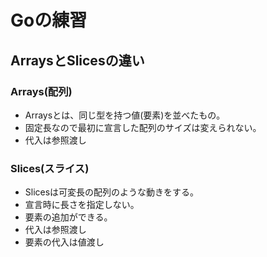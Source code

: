 # Goの練習

## ArraysとSlicesの違い

### Arrays(配列)
- Arraysとは、同じ型を持つ値(要素)を並べたもの。
- 固定長なので最初に宣言した配列のサイズは変えられない。
- 代入は参照渡し

### Slices(スライス)
- Slicesは可変長の配列のような動きをする。
- 宣言時に長さを指定しない。
- 要素の追加ができる。
- 代入は参照渡し
- 要素の代入は値渡し
